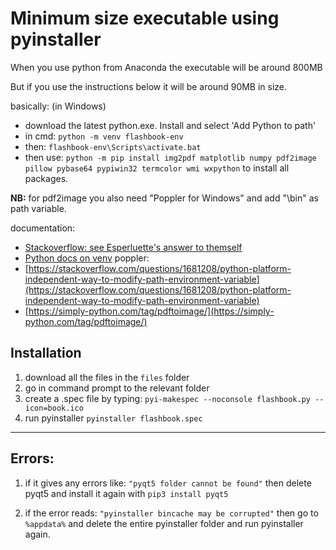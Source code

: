 # Minimum size executable using pyinstaller
When you use python from Anaconda the executable will be around 800MB

But if you use the instructions below it will be around 90MB in size.

basically: (in Windows)
- download the latest python.exe. Install and select 'Add Python to path'
- in cmd: `python -m venv flashbook-env` 
- then: `flashbook-env\Scripts\activate.bat`
- then use: `python -m pip install img2pdf matplotlib numpy pdf2image pillow pybase64 pypiwin32 termcolor wmi wxpython` to install all packages.

**NB:** for pdf2image you also need "Poppler for Windows" and add "\bin" as path variable.


documentation:

- [Stackoverflow: see Esperluette's answer to themself](https://stackoverflow.com/questions/48629486/how-can-i-create-the-minimum-size-executable-with-pyinstaller)
- [Python docs on venv](https://docs.python.org/3/tutorial/venv.html)
poppler:
- [https://stackoverflow.com/questions/1681208/python-platform-independent-way-to-modify-path-environment-variable](https://stackoverflow.com/questions/1681208/python-platform-independent-way-to-modify-path-environment-variable)
- [https://simply-python.com/tag/pdftoimage/](https://simply-python.com/tag/pdftoimage/)


## Installation

1. download all the files in the `files` folder
1. go in command prompt to the relevant folder
1. create a .spec file by typing: `pyi-makespec --noconsole flashbook.py --icon=book.ico`
4. run pyinstaller `pyinstaller flashbook.spec` 

--------------------------------
## Errors: 

1. if it gives any errors like: `"pyqt5 folder cannot be found"` then delete pyqt5 and install it again with `pip3 install pyqt5`

1. if the error reads: `"pyinstaller bincache may be corrupted"` then go to `%appdata%` and delete the entire pyinstaller folder and run pyinstaller again.
